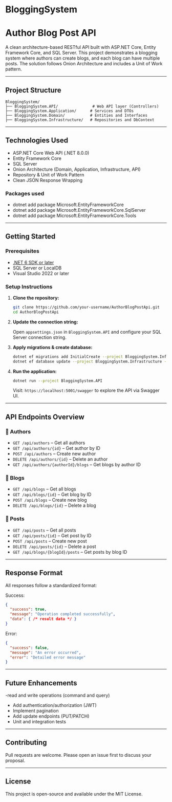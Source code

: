 # BloggingSystem

# Author Blog Post API

A clean architecture-based RESTful API built with ASP.NET Core, Entity Framework Core, and SQL Server. This project demonstrates a blogging system where authors can create blogs, and each blog can have multiple posts. The solution follows Onion Architecture and includes a Unit of Work pattern.

---

##  Project Structure

```
BloggingSystem/
├── BloggingSystem.API/               # Web API layer (Controllers)
├── BloggingSystem.Application/      # Services and DTOs
├── BloggingSystem.Domain/           # Entities and Interfaces
├── BloggingSystem.Infrastructure/   # Repositories and DbContext

```

---

##  Technologies Used

- ASP.NET Core Web API  (.NET 8.0.0)
- Entity Framework Core  
- SQL Server  
- Onion Architecture (Domain, Application, Infrastructure, API)  
- Repository & Unit of Work Pattern  
- Clean JSON Response Wrapping  

### Packages used
   - dotnet add package Microsoft.EntityFrameworkCore
   - dotnet add package Microsoft.EntityFrameworkCore.SqlServer
   - dotnet add package Microsoft.EntityFrameworkCore.Tools
---

##  Getting Started

### Prerequisites

- [.NET 6 SDK or later](https://dotnet.microsoft.com/download)
- SQL Server or LocalDB
- Visual Studio 2022 or later

### Setup Instructions

1. **Clone the repository:**

   ```bash
   git clone https://github.com/your-username/AuthorBlogPostApi.git
   cd AuthorBlogPostApi
   ```

2. **Update the connection string:**

   Open `appsettings.json` in `BloggingSystem.API` and configure your SQL Server connection string.

3. **Apply migrations & create database:**

   ```bash
   dotnet ef migrations add InitialCreate --project BloggingSystem.Infrastructure --startup-project BloggingSystem.API
   dotnet ef database update --project BloggingSystem.Infrastructure --startup-project BloggingSystem.API
   ```

4. **Run the application:**

   ```bash
   dotnet run --project BloggingSystem.API
   ```

   Visit: `https://localhost:5001/swagger` to explore the API via Swagger UI.

---

##  API Endpoints Overview

### 🔹 Authors

- `GET /api/authors` – Get all authors
- `GET /api/authors/{id}` – Get author by ID
- `POST /api/authors` – Create new author
- `DELETE /api/authors/{id}` – Delete an author
- `GET /api/authors/{authorId}/blogs` – Get blogs by author ID

### 🔹 Blogs

- `GET /api/blogs` – Get all blogs
- `GET /api/blogs/{id}` – Get blog by ID
- `POST /api/blogs` – Create new blog
- `DELETE /api/blogs/{id}` – Delete a blog

### 🔹 Posts

- `GET /api/posts` – Get all posts
- `GET /api/posts/{id}` – Get post by ID
- `POST /api/posts` – Create new post
- `DELETE /api/posts/{id}` – Delete a post
- `GET /api/blogs/{blogId}/posts` – Get posts by blog ID

---

##  Response Format

All responses follow a standardized format:

Success:
```json
{
  "success": true,
  "message": "Operation completed successfully",
  "data": { /* result data */ }
}
```

Error:
```json
{
  "success": false,
  "message": "An error occurred",
  "error": "Detailed error message"
}
```

---

##  Future Enhancements
-read and write operations (command and query)
- Add authentication/authorization (JWT)
- Implement pagination
- Add update endpoints (PUT/PATCH)
- Unit and integration tests

---

##  Contributing

Pull requests are welcome. Please open an issue first to discuss your proposal.

---

##  License

This project is open-source and available under the MIT License.
